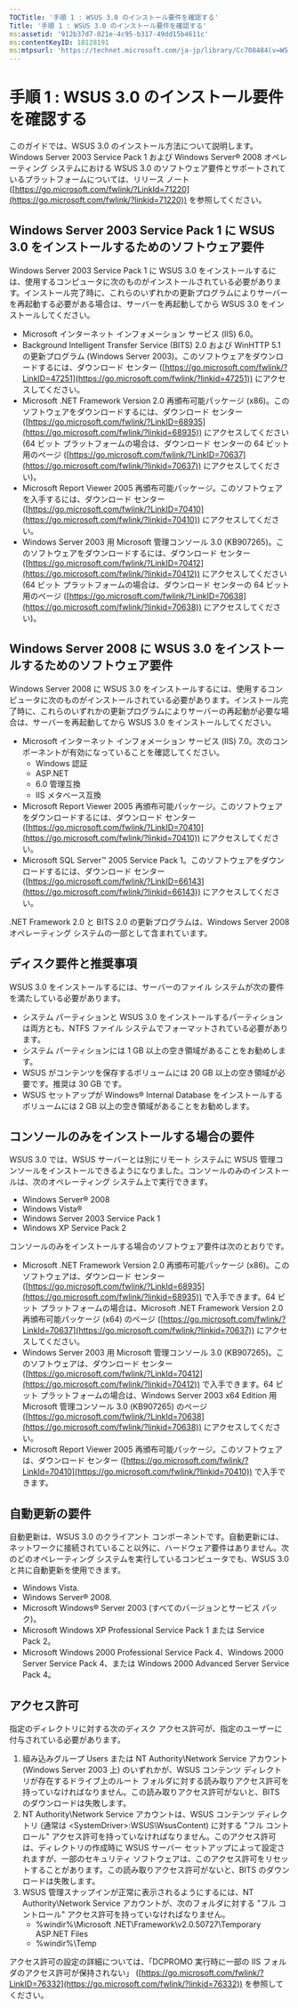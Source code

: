 ```yaml
---
TOCTitle: '手順 1 : WSUS 3.0 のインストール要件を確認する'
Title: '手順 1 : WSUS 3.0 のインストール要件を確認する'
ms:assetid: '912b37d7-021e-4c95-b317-49dd15b4611c'
ms:contentKeyID: 18128191
ms:mtpsurl: 'https://technet.microsoft.com/ja-jp/library/Cc708484(v=WS.10)'
---
```


手順 1 : WSUS 3.0 のインストール要件を確認する
==============================================

このガイドでは、WSUS 3.0 のインストール方法について説明します。Windows Server 2003 Service Pack 1 および Windows Server® 2008 オペレーティング システムにおける WSUS 3.0 のソフトウェア要件とサポートされているプラットフォームについては、リリース ノート ([https://go.microsoft.com/fwlink/?LinkId=71220](https://go.microsoft.com/fwlink/?linkid=71220)) を参照してください。

Windows Server 2003 Service Pack 1 に WSUS 3.0 をインストールするためのソフトウェア要件
---------------------------------------------------------------------------------------

Windows Server 2003 Service Pack 1 に WSUS 3.0 をインストールするには、使用するコンピュータに次のものがインストールされている必要があります。インストール完了時に、これらのいずれかの更新プログラムによりサーバーを再起動する必要がある場合は、サーバーを再起動してから WSUS 3.0 をインストールしてください。

-   Microsoft インターネット インフォメーション サービス (IIS) 6.0。
-   Background Intelligent Transfer Service (BITS) 2.0 および WinHTTP 5.1 の更新プログラム (Windows Server 2003)。このソフトウェアをダウンロードするには、ダウンロード センター ([https://go.microsoft.com/fwlink/?LinkID=47251](https://go.microsoft.com/fwlink/?linkid=47251)) にアクセスしてください。
-   Microsoft .NET Framework Version 2.0 再頒布可能パッケージ (x86)。このソフトウェアをダウンロードするには、ダウンロード センター ([https://go.microsoft.com/fwlink/?LinkID=68935](https://go.microsoft.com/fwlink/?linkid=68935)) にアクセスしてください (64 ビット プラットフォームの場合は、ダウンロード センターの 64 ビット用のページ ([https://go.microsoft.com/fwlink/?LinkID=70637](https://go.microsoft.com/fwlink/?linkid=70637)) にアクセスしてください)。
-   Microsoft Report Viewer 2005 再頒布可能パッケージ。このソフトウェアを入手するには、ダウンロード センター ([https://go.microsoft.com/fwlink/?LinkID=70410](https://go.microsoft.com/fwlink/?linkid=70410)) にアクセスしてください。
-   Windows Server 2003 用 Microsoft 管理コンソール 3.0 (KB907265)。このソフトウェアをダウンロードするには、ダウンロード センター ([https://go.microsoft.com/fwlink/?LinkID=70412](https://go.microsoft.com/fwlink/?linkid=70412)) にアクセスしてください (64 ビット プラットフォームの場合は、ダウンロード センターの 64 ビット用のページ ([https://go.microsoft.com/fwlink/?LinkID=70638](https://go.microsoft.com/fwlink/?linkid=70638)) にアクセスしてください)。

Windows Server 2008 に WSUS 3.0 をインストールするためのソフトウェア要件
------------------------------------------------------------------------

Windows Server 2008 に WSUS 3.0 をインストールするには、使用するコンピュータに次のものがインストールされている必要があります。インストール完了時に、これらのいずれかの更新プログラムによりサーバーの再起動が必要な場合は、サーバーを再起動してから WSUS 3.0 をインストールしてください。

-   Microsoft インターネット インフォメーション サービス (IIS) 7.0。次のコンポーネントが有効になっていることを確認してください。
    -   Windows 認証
    -   ASP.NET
    -   6.0 管理互換
    -   IIS メタベース互換
-   Microsoft Report Viewer 2005 再頒布可能パッケージ。このソフトウェアをダウンロードするには、ダウンロード センター ([https://go.microsoft.com/fwlink/?LinkID=70410](https://go.microsoft.com/fwlink/?linkid=70410)) にアクセスしてください。
-   Microsoft SQL Server™ 2005 Service Pack 1。このソフトウェアをダウンロードするには、ダウンロード センター ([https://go.microsoft.com/fwlink/?LinkID=66143](https://go.microsoft.com/fwlink/?linkid=66143)) にアクセスしてください。

.NET Framework 2.0 と BITS 2.0 の更新プログラムは、Windows Server 2008 オペレーティング システムの一部として含まれています。

ディスク要件と推奨事項
----------------------

WSUS 3.0 をインストールするには、サーバーのファイル システムが次の要件を満たしている必要があります。

-   システム パーティションと WSUS 3.0 をインストールするパーティションは両方とも、NTFS ファイル システムでフォーマットされている必要があります。
-   システム パーティションには 1 GB 以上の空き領域があることをお勧めします。
-   WSUS がコンテンツを保存するボリュームには 20 GB 以上の空き領域が必要です。推奨は 30 GB です。
-   WSUS セットアップが Windows® Internal Database をインストールするボリュームには 2 GB 以上の空き領域があることをお勧めします。

コンソールのみをインストールする場合の要件
------------------------------------------

WSUS 3.0 では、WSUS サーバーとは別にリモート システムに WSUS 管理コンソールをインストールできるようになりました。コンソールのみのインストールは、次のオペレーティング システム上で実行できます。

-   Windows Server® 2008
-   Windows Vista®
-   Windows Server 2003 Service Pack 1
-   Windows XP Service Pack 2

コンソールのみをインストールする場合のソフトウェア要件は次のとおりです。

-   Microsoft .NET Framework Version 2.0 再頒布可能パッケージ (x86)。このソフトウェアは、ダウンロード センター ([https://go.microsoft.com/fwlink/?LinkId=68935](https://go.microsoft.com/fwlink/?linkid=68935)) で入手できます。64 ビット プラットフォームの場合は、Microsoft .NET Framework Version 2.0 再頒布可能パッケージ (x64) のページ ([https://go.microsoft.com/fwlink/?LinkId=70637](https://go.microsoft.com/fwlink/?linkid=70637)) にアクセスしてください。
-   Windows Server 2003 用 Microsoft 管理コンソール 3.0 (KB907265)。このソフトウェアは、ダウンロード センター ([https://go.microsoft.com/fwlink/?LinkId=70412](https://go.microsoft.com/fwlink/?linkid=70412)) で入手できます。64 ビット プラットフォームの場合は、Windows Server 2003 x64 Edition 用 Microsoft 管理コンソール 3.0 (KB907265) のページ ([https://go.microsoft.com/fwlink/?LinkId=70638](https://go.microsoft.com/fwlink/?linkid=70638)) にアクセスしてください。
-   Microsoft Report Viewer 2005 再頒布可能パッケージ。このソフトウェアは、ダウンロード センター ([https://go.microsoft.com/fwlink/?LinkId=70410](https://go.microsoft.com/fwlink/?linkid=70410)) で入手できます。

自動更新の要件
--------------

自動更新は、WSUS 3.0 のクライアント コンポーネントです。自動更新には、ネットワークに接続されていること以外に、ハードウェア要件はありません。次のどのオペレーティング システムを実行しているコンピュータでも、WSUS 3.0 と共に自動更新を使用できます。

-   Windows Vista.
-   Windows Server® 2008.
-   Microsoft Windows® Server 2003 (すべてのバージョンとサービス パック)。
-   Microsoft Windows XP Professional Service Pack 1 または Service Pack 2。
-   Microsoft Windows 2000 Professional Service Pack 4、Windows 2000 Server Service Pack 4、または Windows 2000 Advanced Server Service Pack 4。

アクセス許可
------------

指定のディレクトリに対する次のディスク アクセス許可が、指定のユーザーに付与されている必要があります。

1.  組み込みグループ Users または NT Authority\\Network Service アカウント (Windows Server 2003 上) のいずれかが、WSUS コンテンツ ディレクトリが存在するドライブ上のルート フォルダに対する読み取りアクセス許可を持っていなければなりません。この読み取りアクセス許可がないと、BITS のダウンロードは失敗します。
2.  NT Authority\\Network Service アカウントは、WSUS コンテンツ ディレクトリ (通常は &lt;SystemDriver&gt;:WSUS\\WsusContent) に対する "フル コントロール" アクセス許可を持っていなければなりません。このアクセス許可は、ディレクトリの作成時に WSUS サーバー セットアップによって設定されますが、一部のセキュリティ ソフトウェアは、このアクセス許可をリセットすることがあります。この読み取りアクセス許可がないと、BITS のダウンロードは失敗します。
3.  WSUS 管理スナップインが正常に表示されるようにするには、NT Authority\\Network Service アカウントが、次のフォルダに対する "フル コントロール" アクセス許可を持っていなければなりません。
    -   %windir%\\Microsoft .NET\\Framework\\v2.0.50727\\Temporary ASP.NET Files
    -   %windir%\\Temp

アクセス許可の設定の詳細については、「DCPROMO 実行時に一部の IIS フォルダのアクセス許可が保持されない」 ([https://go.microsoft.com/fwlink/?LinkID=76332](https://go.microsoft.com/fwlink/?linkid=76332)) を参照してください。
